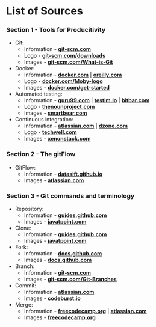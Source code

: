 # List of Sources

### Section 1 - Tools for Producitivity

* Git: 
  * Information - **[git-scm.com](https://git-scm.com/book/en/v2)**
  * Logo - **[git-scm.com/downloads](https://git-scm.com/downloads/logos)**  
  * Images - **[git-scm.com/What-is-Git](https://git-scm.com/book/en/v2/Getting-Started-What-is-Git%3F)**
* Docker: 
  * Information - **[docker.com](https://www.docker.com/why-docker)**
  | **[oreilly.com](https://www.oreilly.com/library/view/using-docker/9781491915752/ch01.html)**
  * Logo - **[docker.com/Moby-logo](https://www.docker.com/sites/default/files/d8/2019-07/Moby-logo.png)**  
  * Images - **[docker.com/get-started](https://docs.docker.com/get-started/)**
* Automated testing: 
  * Information - **[guru99.com](https://www.guru99.com/automation-testing.html)**
  | **[testim.io](https://www.testim.io/blog/what-is-test-automation/)**
  | **[bitbar.com](https://bitbar.com/blog/increase-efficiency-and-productivity-with-test-automation/)**
  * Logo - **[thenounproject.com](https://thenounproject.com/term/automated-testing/2715154/)**
  * Images - **[smartbear.com](https://smartbear.com/learn/automated-testing/what-is-automated-testing/)** 
* Continuous integration:
  * Information - **[atlassian.com](https://www.atlassian.com/continuous-delivery/continuous-integration)**
  | **[dzone.com](https://dzone.com/articles/continuous-integration-and-its-whereabouts)**
  * Logo - **[techwell.com](https://www.techwell.com/techwell-insights/2018/11/making-continuous-integration-work-you/www.coveros.com)**
  * Images - **[xenonstack.com](https://www.xenonstack.com/blog/continuous-integration-and-continuous-delivery/)**

### Section 2 - The gitFlow

* GitFlow: 
  * Information - **[datasift.github.io](https://datasift.github.io/gitflow/IntroducingGitFlow.html)**
  * Images - **[atlassian.com](https://www.atlassian.com/git/tutorials/comparing-workflows/gitflow-workflow)**

### Section 3 - Git commands and terminology

* Repository: 
  * Information - **[guides.github.com](https://guides.github.com/introduction/git-handbook/)**
  * Images - **[javatpoint.com](https://www.google.com/url?sa=i&url=https%3A%2F%2Fwww.javatpoint.com%2Fgit-init&psig=AOvVaw3p4aGBWvw5Vw-HBksuhybf&ust=1612569661052000&source=images&cd=vfe&ved=0CAIQjRxqFwoTCJjl7KK40e4CFQAAAAAdAAAAABAD)**
* Clone: 
  * Information - **[guides.github.com](https://guides.github.com/introduction/git-handbook/)**
  * Images - **[javatpoint.com](https://www.google.com/url?sa=i&url=https%3A%2F%2Fwww.javatpoint.com%2Fgit-clone&psig=AOvVaw2FxedC9YFsbOFj3n1jjLN1&ust=1612570055700000&source=images&cd=vfe&ved=0CAIQjRxqFwoTCNCFgOy50e4CFQAAAAAdAAAAABAD)**
* Fork: 
  * Information - **[docs.github.com](https://docs.github.com/en/github/getting-started-with-github/fork-a-repo#step-2-create-a-local-clone-of-your-fork)**
  * Images - **[docs.github.com](https://docs.github.com/en/github/getting-started-with-github/fork-a-repo)**
* Branch: 
  * Information - **[git-scm.com](https://git-scm.com/book/en/v2/Git-Branching-Branches-in-a-Nutshell)**
  * Images - **[git-scm.com/Git-Branches](https://git-scm.com/book/en/v2/Git-Branching-Branches-in-a-Nutshell)**
* Commit: 
  * Information - **[atlassian.com](https://www.atlassian.com/git/tutorials/saving-changes/git-commit#:~:text=The%20git%20commit%20command%20captures,you%20explicitly%20ask%20it%20to)**
  * Images - **[codeburst.io](https://www.google.com/url?sa=i&url=https%3A%2F%2Fcodeburst.io%2Funderstanding-git-hooks-in-the-easiest-way-bad9afcbb1b3&psig=AOvVaw1DC4bRRgdHMlxFQwHlxequ&ust=1612569956126000&source=images&cd=vfe&ved=0CAIQjRxqFwoTCOCArK-50e4CFQAAAAAdAAAAABAD)**
* Merge:
  * Information - **[freecodecamp.org](https://www.freecodecamp.org/news/an-introduction-to-git-merge-and-rebase-what-they-are-and-how-to-use-them-131b863785f/)**
 | **[atlassian.com](https://www.atlassian.com/git/tutorials/using-branches/merge-conflicts)**
  * Images - **[freecodecamp.org](https://www.freecodecamp.org/news/an-introduction-to-git-merge-and-rebase-what-they-are-and-how-to-use-them-131b863785f/)**